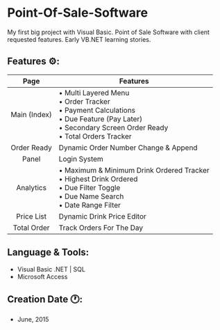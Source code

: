 # Point-Of-Sale-Software
My first big project with Visual Basic. Point of Sale Software with client requested features. Early VB.NET learning stories.

## Features ⚙️:

| Page | Features |
| :---: | --- |
| Main (Index) | • Multi Layered Menu<br> • Order Tracker<br> • Payment Calculations<br> • Due Feature (Pay Later)<br> • Secondary Screen Order Ready<br> • Total Orders Tracker<br> |
| Order Ready | Dynamic Order Number Change & Append |
| Panel | Login System |
| Analytics | • Maximum & Minimum Drink Ordered Tracker<br> • Highest Drink Ordered<br> • Due Filter Toggle<br> • Due Name Search<br> • Date Range Filter |
| Price List | Dynamic Drink Price Editor |
| Total Order | Track Orders For The Day |

## Language & Tools:
- Visual Basic .NET | SQL
- Microsoft Access

## Creation Date 🕐:
- June, 2015
